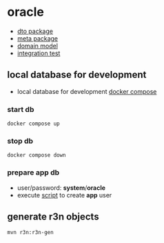 # oracle

- [dto package](./src/main/java/sk/r3n/example/dal/domain/r3n/dto)
- [meta package](./src/main/java/sk/r3n/example/dal/domain/r3n/meta)
- [domain model](./src/main/resources/db/changelog/db.changelog-master.sql)
- [integration test](./src/test/java/sk/r3n/example/api/controller/HotelControllerIT.java)

## local database for development

- local database for development [docker compose](./docker-compose.yml)

### start db

```
docker compose up
```

### stop db

```
docker compose down
```

### prepare app db

- user/password: **system**/**oracle**
- execute [script](./src/test/resources/create_user.sql) to create **app** user

## generate r3n objects

```
mvn r3n:r3n-gen
```
